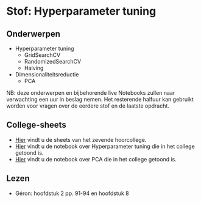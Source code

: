 # Stof: Hyperparameter tuning

## Onderwerpen

* Hyperparameter tuning
    * GridSearchCV
    * RandomizedSearchCV
    * Halving
* Dimensionaliteitsreductie
    * PCA

NB: deze onderwerpen en bijbehorende live Notebooks zullen naar verwachting een uur in beslag nemen. Het resterende halfuur kan gebruikt worden voor vragen over de eerdere stof en de laatste opdracht.

## College-sheets

* [Hier](../files/7.hyperparam-tuning.pptx) vindt u de sheets van het zevende hoorcollege.
* [Hier](https://github.com/hanze-hbo-ict/Machine-Learning/blob/master/Notebooks/Hyperparam%20Tuning%20live%20coding%20HC7.ipynb) vindt u de notebook over Hyperparameter tuning die in het college getoond is.
* [Hier](https://github.com/hanze-hbo-ict/Machine-Learning/blob/master/Notebooks/PCA%20live%20coding%20HC7.ipynb) vindt u de notebook over PCA die in het college getoond is.

## Lezen

* Géron: hoofdstuk 2 pp. 91-94 en hoofdstuk 8